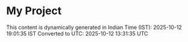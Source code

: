 # My Project

This content is dynamically generated in Indian Time (IST): 2025-10-12 19:01:35 IST
Converted to UTC: 2025-10-12 13:31:35 UTC
